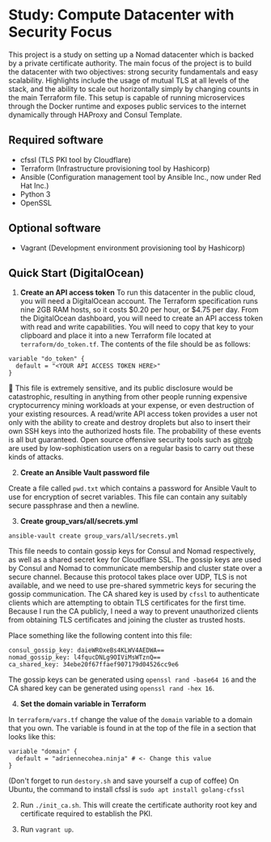 # Study: Compute Datacenter with Security Focus

This project is a study on setting up a Nomad datacenter which is backed by a private certificate authority. The main focus of the project is to build the datacenter with two objectives: strong security fundamentals and easy scalability. Highlights include the usage of mutual TLS at all levels of the stack, and the ability to scale out horizontally simply by changing counts in the main Terraform file. This setup is capable of running microservices through the Docker runtime and exposes public services to the internet dynamically through HAProxy and Consul Template.

## Required software

- cfssl (TLS PKI tool by Cloudflare)
- Terraform (Infrastructure provisioning tool by Hashicorp)
- Ansible (Configuration management tool by Ansible Inc., now under Red Hat Inc.)
- Python 3
- OpenSSL

## Optional software

- Vagrant (Development environment provisioning tool by Hashicorp)

## Quick Start (DigitalOcean)

1. **Create an API access token** To run this datacenter in the public cloud, you will need a DigitalOcean account. The Terraform specification runs nine 2GB RAM hosts, so it costs $0.20 per hour, or $4.75 per day. From the DigitalOcean dashboard, you will need to create an API access token with read and write capabilities. You will need to copy that key to your clipboard and place it into a new Terraform file located at ```terraform/do_token.tf```. The contents of the file should be as follows:

```
variable "do_token" {
  default = "<YOUR API ACCESS TOKEN HERE>"
}
```

:red_circle: This file is extremely sensitive, and its public disclosure would be catastrophic, resulting in anything from other people running expensive cryptocurrency mining workloads at your expense, or even destruction of your existing resources. A read/write API access token provides a user not only with the ability to create and destroy droplets but also to insert their own SSH keys into the authorized hosts file. The probability of these events is all but guaranteed. Open source offensive security tools such as [gitrob](https://github.com/michenriksen/gitrob) are used by low-sophistication users on a regular basis to carry out these kinds of attacks.

2. **Create an Ansible Vault password file**

Create a file called ```pwd.txt``` which contains a password for Ansible Vault to use for encryption of secret variables. This file can contain any suitably secure passphrase and then a newline.

3. **Create group_vars/all/secrets.yml**

```ansible-vault create group_vars/all/secrets.yml```

This file needs to contain gossip keys for Consul and Nomad respectively, as well as a shared secret key for Cloudflare SSL. The gossip keys are used by Consul and Nomad to communicate membership and cluster state over a secure channel. Because this protocol takes place over UDP, TLS is not available, and we need to use pre-shared symmetric keys for securing the gossip communication. The CA shared key is used by ```cfssl``` to authenticate clients which are attempting to obtain TLS certificates for the first time. Because I run the CA publicly, I need a way to prevent unauthorized clients from obtaining TLS certificates and joining the cluster as trusted hosts.

Place something like the following content into this file:

```
consul_gossip_key: daieWROxeBs4KLWV4AEDWA==
nomad_gossip_key: l4fqucDNLg9OIViMsWTznQ==
ca_shared_key: 34ebe20f67ffaef907179d04526cc9e6
```

The gossip keys can be generated using ```openssl rand -base64 16``` and the CA shared key can be generated using ```openssl rand -hex 16```.

4. **Set the domain variable in Terraform**

In ```terraform/vars.tf``` change the value of the ```domain``` variable to a domain that you own. The variable is found in at the top of the file in a section that looks like this:

```
variable "domain" {
  default = "adriennecohea.ninja" # <- Change this value
}
```

(Don't forget to run ```destory.sh``` and save yourself a cup of coffee)
On Ubuntu, the command to install cfssl is ```sudo apt install golang-cfssl```

2. Run ```./init_ca.sh```. This will create the certificate authority root key and certificate required to establish the PKI.

3. Run ```vagrant up```.
